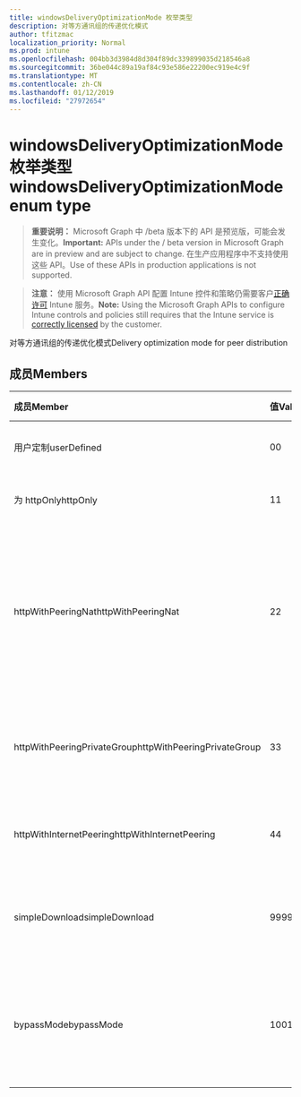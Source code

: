 ```yaml
---
title: windowsDeliveryOptimizationMode 枚举类型
description: 对等方通讯组的传递优化模式
author: tfitzmac
localization_priority: Normal
ms.prod: intune
ms.openlocfilehash: 004bb3d3984d8d304f89dc339899035d218546a8
ms.sourcegitcommit: 36be044c89a19af84c93e586e22200ec919e4c9f
ms.translationtype: MT
ms.contentlocale: zh-CN
ms.lasthandoff: 01/12/2019
ms.locfileid: "27972654"
---
```

# <a name="windowsdeliveryoptimizationmode-enum-type"></a><span data-ttu-id="0f799-103">windowsDeliveryOptimizationMode 枚举类型</span><span class="sxs-lookup"><span data-stu-id="0f799-103">windowsDeliveryOptimizationMode enum type</span></span>

> <span data-ttu-id="0f799-104">**重要说明：** Microsoft Graph 中 /beta 版本下的 API 是预览版，可能会发生变化。</span><span class="sxs-lookup"><span data-stu-id="0f799-104">**Important:** APIs under the / beta version in Microsoft Graph are in preview and are subject to change.</span></span> <span data-ttu-id="0f799-105">在生产应用程序中不支持使用这些 API。</span><span class="sxs-lookup"><span data-stu-id="0f799-105">Use of these APIs in production applications is not supported.</span></span>

> <span data-ttu-id="0f799-106">**注意：** 使用 Microsoft Graph API 配置 Intune 控件和策略仍需要客户[正确许可](https://go.microsoft.com/fwlink/?linkid=839381) Intune 服务。</span><span class="sxs-lookup"><span data-stu-id="0f799-106">**Note:** Using the Microsoft Graph APIs to configure Intune controls and policies still requires that the Intune service is [correctly licensed](https://go.microsoft.com/fwlink/?linkid=839381) by the customer.</span></span>

<span data-ttu-id="0f799-107">对等方通讯组的传递优化模式</span><span class="sxs-lookup"><span data-stu-id="0f799-107">Delivery optimization mode for peer distribution</span></span>
## <a name="members"></a><span data-ttu-id="0f799-108">成员</span><span class="sxs-lookup"><span data-stu-id="0f799-108">Members</span></span>
|<span data-ttu-id="0f799-109">成员</span><span class="sxs-lookup"><span data-stu-id="0f799-109">Member</span></span>|<span data-ttu-id="0f799-110">值</span><span class="sxs-lookup"><span data-stu-id="0f799-110">Value</span></span>|<span data-ttu-id="0f799-111">说明</span><span class="sxs-lookup"><span data-stu-id="0f799-111">Description</span></span>|
|:---|:---|:---|
|<span data-ttu-id="0f799-112">用户定制</span><span class="sxs-lookup"><span data-stu-id="0f799-112">userDefined</span></span>|<span data-ttu-id="0f799-113">0</span><span class="sxs-lookup"><span data-stu-id="0f799-113">0</span></span>|<span data-ttu-id="0f799-114">允许用户设置。</span><span class="sxs-lookup"><span data-stu-id="0f799-114">Allow the user to set.</span></span>|
|<span data-ttu-id="0f799-115">为 httpOnly</span><span class="sxs-lookup"><span data-stu-id="0f799-115">httpOnly</span></span>|<span data-ttu-id="0f799-116">1</span><span class="sxs-lookup"><span data-stu-id="0f799-116">1</span></span>|<span data-ttu-id="0f799-117">HTTP 仅，没有对等</span><span class="sxs-lookup"><span data-stu-id="0f799-117">HTTP only, no peering</span></span>|
|<span data-ttu-id="0f799-118">httpWithPeeringNat</span><span class="sxs-lookup"><span data-stu-id="0f799-118">httpWithPeeringNat</span></span>|<span data-ttu-id="0f799-119">2</span><span class="sxs-lookup"><span data-stu-id="0f799-119">2</span></span>|<span data-ttu-id="0f799-120">与同一个网络地址转换器后面对等的 OS 默认 – Http 混合</span><span class="sxs-lookup"><span data-stu-id="0f799-120">OS default – Http blended with peering behind the same network address translator</span></span>|
|<span data-ttu-id="0f799-121">httpWithPeeringPrivateGroup</span><span class="sxs-lookup"><span data-stu-id="0f799-121">httpWithPeeringPrivateGroup</span></span>|<span data-ttu-id="0f799-122">3</span><span class="sxs-lookup"><span data-stu-id="0f799-122">3</span></span>|<span data-ttu-id="0f799-123">HTTP 与跨专用组对等混合</span><span class="sxs-lookup"><span data-stu-id="0f799-123">HTTP blended with peering across a private group</span></span>|
|<span data-ttu-id="0f799-124">httpWithInternetPeering</span><span class="sxs-lookup"><span data-stu-id="0f799-124">httpWithInternetPeering</span></span>|<span data-ttu-id="0f799-125">4</span><span class="sxs-lookup"><span data-stu-id="0f799-125">4</span></span>|<span data-ttu-id="0f799-126">与 Internet 对等混合的 HTTP</span><span class="sxs-lookup"><span data-stu-id="0f799-126">HTTP blended with Internet peering</span></span>|
|<span data-ttu-id="0f799-127">simpleDownload</span><span class="sxs-lookup"><span data-stu-id="0f799-127">simpleDownload</span></span>|<span data-ttu-id="0f799-128">99</span><span class="sxs-lookup"><span data-stu-id="0f799-128">99</span></span>|<span data-ttu-id="0f799-129">与没有对等的简单 download 模式</span><span class="sxs-lookup"><span data-stu-id="0f799-129">Simple download mode with no peering</span></span>|
|<span data-ttu-id="0f799-130">bypassMode</span><span class="sxs-lookup"><span data-stu-id="0f799-130">bypassMode</span></span>|<span data-ttu-id="0f799-131">100</span><span class="sxs-lookup"><span data-stu-id="0f799-131">100</span></span>|<span data-ttu-id="0f799-132">绕过模式。</span><span class="sxs-lookup"><span data-stu-id="0f799-132">Bypass mode.</span></span> <span data-ttu-id="0f799-133">不使用传递优化并改用位</span><span class="sxs-lookup"><span data-stu-id="0f799-133">Do not use Delivery Optimization and use BITS instead</span></span>|





